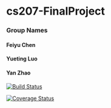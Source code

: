 # cs207-FinalProject
### Group Names 

#### Feiyu Chen

#### Yueting Luo

#### Yan Zhao

[![Build Status](https://travis-ci.org/D-Y-F-S/cs207-FinalProject.svg?branch=master)](https://travis-ci.org/D-Y-F-S/cs207-FinalProject)

[![Coverage Status](https://coveralls.io/repos/github/D-Y-F-S/cs207-FinalProject/badge.svg?branch=master)](https://coveralls.io/github/D-Y-F-S/cs207-FinalProject?branch=master)